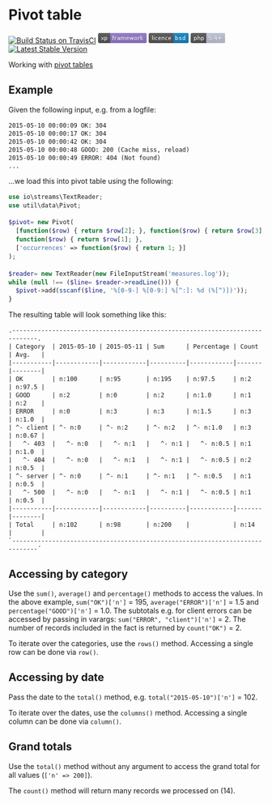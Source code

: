 Pivot table
===========

[![Build Status on TravisCI](https://secure.travis-ci.org/xp-forge/pivot.svg)](http://travis-ci.org/xp-forge/pivot)
[![XP Framework Module](https://raw.githubusercontent.com/xp-framework/web/master/static/xp-framework-badge.png)](https://github.com/xp-framework/core)
[![BSD Licence](https://raw.githubusercontent.com/xp-framework/web/master/static/licence-bsd.png)](https://github.com/xp-framework/core/blob/master/LICENCE.md)
[![Required PHP 5.4+](https://raw.githubusercontent.com/xp-framework/web/master/static/php-5_4plus.png)](http://php.net/)
[![Latest Stable Version](https://poser.pugx.org/xp-forge/pivot/version.png)](https://packagist.org/packages/xp-forge/pivot)

Working with [pivot tables](https://en.wikipedia.org/wiki/Pivot_table)

Example
-------
Given the following input, e.g. from a logfile:

```
2015-05-10 00:00:09 OK: 304
2015-05-10 00:00:17 OK: 304
2015-05-10 00:00:42 OK: 304
2015-05-10 00:00:48 GOOD: 200 (Cache miss, reload)
2015-05-10 00:00:49 ERROR: 404 (Not found)
...
```

...we load this into pivot table using the following:

```php
use io\streams\TextReader;
use util\data\Pivot;

$pivot= new Pivot(
  [function($row) { return $row[2]; }, function($row) { return $row[3]; }],
  function($row) { return $row[1]; },
  ['occurrences' => function($row) { return 1; }]
);

$reader= new TextReader(new FileInputStream('measures.log'));
while (null !== ($line= $reader->readLine())) {
  $pivot->add(sscanf($line, '%[0-9-] %[0-9:] %[^:]: %d (%[^)])'));
}
```

The resulting table will look something like this:

```
.-----------------------------------------------------------------------------.
| Category  | 2015-05-10 | 2015-05-11 | Sum      | Percentage | Count | Avg.   |
|-----------|------------|------------|----------|------------|-------|--------|
| OK        | n:100      | n:95       | n:195    | n:97.5     | n:2   | n:97.5 |
| GOOD      | n:2        | n:0        | n:2      | n:1.0      | n:1   | n:2    |
| ERROR     | n:0        | n:3        | n:3      | n:1.5      | n:3   | n:1.0  |
| ^- client | ^- n:0     | ^- n:2     | ^- n:2   | ^- n:1.0   | n:3   | n:0.67 |
|   ^- 403  |   ^- n:0   |   ^- n:1   |   ^- n:1 |   ^- n:0.5 | n:1   | n:1.0  |
|   ^- 404  |   ^- n:0   |   ^- n:1   |   ^- n:1 |   ^- n:0.5 | n:2   | n:0.5  |
| ^- server | ^- n:0     | ^- n:1     | ^- n:1   | ^- n:0.5   | n:1   | n:0.5  |
|   ^- 500  |   ^- n:0   |   ^- n:1   |   ^- n:1 |   ^- n:0.5 | n:1   | n:0.5  |
|-----------|------------|------------|----------|------------|-------|--------|
| Total     | n:102      | n:98       | n:200    |            | n:14  |        |
`-----------------------------------------------------------------------------´
```
Accessing by category
---------------------
Use the `sum()`, `average()` and `percentage()` methods to access the values. In the above example, `sum("OK")['n']` = 195, `average("ERROR")['n']` = 1.5 and `percentage("GOOD")['n']` = 1.0. The subtotals e.g. for client errors can be accessed by passing in varargs: `sum("ERROR", "client")['n']` = 2. The number of records included in the fact is returned by `count("OK")` = 2.

To iterate over the categories, use the `rows()` method.
Accessing a single row can be done via `row()`.

Accessing by date
-----------------
Pass the date to the `total()` method, e.g. `total("2015-05-10")['n']` = 102.

To iterate over the dates, use the `columns()` method.
Accessing a single column can be done via `column()`.

Grand totals
------------
Use the `total()` method without any argument to access the grand total for all
values (`['n' => 200]`).

The `count()` method will return many records we processed on (14).